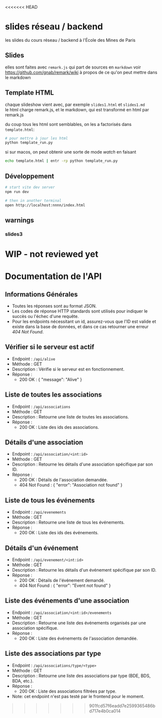 <<<<<<< HEAD
# slides réseau / backend

les slides du cours réseau / backend à l'École des Mines de Paris

## Slides

elles sont faites avec `remark.js` qui part de sources en `markdown`
voir <https://github.com/gnab/remark/wiki> à propos de ce qu'on peut mettre dans le markdown

## Template HTML

chaque slideshow vient avec, par exemple `slides1.html` et `slides1.md`  
le html charge remark.js, et le markdown, qui est transformé en html par remark.js  

du coup tous les html sont semblables, on les a factorisés dans `template.html`:

```bash
# pour mettre à jour les html
python template_run.py
```

si sur macos, on peut obtenir une sorte de mode *watch* en faisant

```bash
echo template.html | entr -rp python template_run.py
```

## Développement

```bash
# start vite dev server
npm run dev

# then in another terminal
open http://localhost:nnnn/index.html
```

## warnings

### slides3

WIP - not reviewed yet
=======
# Documentation de l'API


## Informations Générales

* Toutes les réponses sont au format JSON.
* Les codes de réponse HTTP standards sont utilisés pour indiquer le succès ou l'échec d'une requête.
* Pour les endpoints nécessitant un id, assurez-vous que l'ID est valide et existe dans la base de données, et dans ce cas retourner une erreur *404 Not Found*.

## Vérifier si le serveur est actif

* Endpoint : `/api/alive`
* Méthode : GET
* Description : Vérifie si le serveur est en fonctionnement.
* Réponse :
  + 200 OK : { "message": "Alive" }

## Liste de toutes les associations

* Endpoint : `/api/associations`
* Méthode : GET
* Description : Retourne une liste de toutes les associations.
* Réponse :
  + 200 OK : Liste des ids des associations.

## Détails d'une association

* Endpoint : `/api/association/<int:id>`
* Méthode : GET
* Description : Retourne les détails d'une association spécifique par son ID.
* Réponse :
  + 200 OK : Détails de l'association demandée.
  + 404 Not Found : { "error": "Association not found" }

## Liste de tous les événements

* Endpoint : `/api/evenements`
* Méthode : GET
* Description : Retourne une liste de tous les événements.
* Réponse :
  + 200 OK : Liste des ids des événements.

## Détails d'un événement

* Endpoint : `/api/evenement/<int:id>`
* Méthode : GET
* Description : Retourne les détails d'un événement spécifique par son ID.
* Réponse :
  + 200 OK : Détails de l'événement demandé.
  + 404 Not Found : { "error": "Event not found" }

## Liste des événements d'une association

* Endpoint : `/api/association/<int:id>/evenements`
* Méthode : GET
* Description : Retourne une liste des événements organisés par une association spécifique.
* Réponse :
  + 200 OK : Liste des événements de l'association demandée.

## Liste des associations par type

* Endpoint : `/api/associations/type/<type>`
* Méthode : GET
* Description : Retourne une liste des associations par type (BDE, BDS, BDA, etc.).
* Réponse :
  + 200 OK : Liste des associations filtrées par type.
* Note: cet endpoint n'est pas testé par le frontend pour le moment.
>>>>>>> 901fcd57f6eadd7e2599365486bd717e4b0ca014
